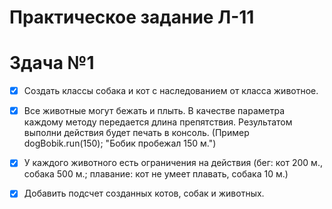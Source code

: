 # Практическое задание Л-11
# Здача №1

- [X] Создать классы собака и кот с наследованием от класса животное. 
- [X] Все животные могут бежать и плыть. В качестве параметра каждому методу передается длина препятствия. Результатом выполни действия будет печать в консоль. (Пример dogBobik.run(150); "Бобик пробежал 150 м.") 
- [X] У каждого животного есть ограничения на действия (бег: кот 200 м., собака 500 м.; плавание: кот не умеет плавать, собака 10 м.) 
- [X] Добавить подсчет созданных котов, собак и животных.

      
